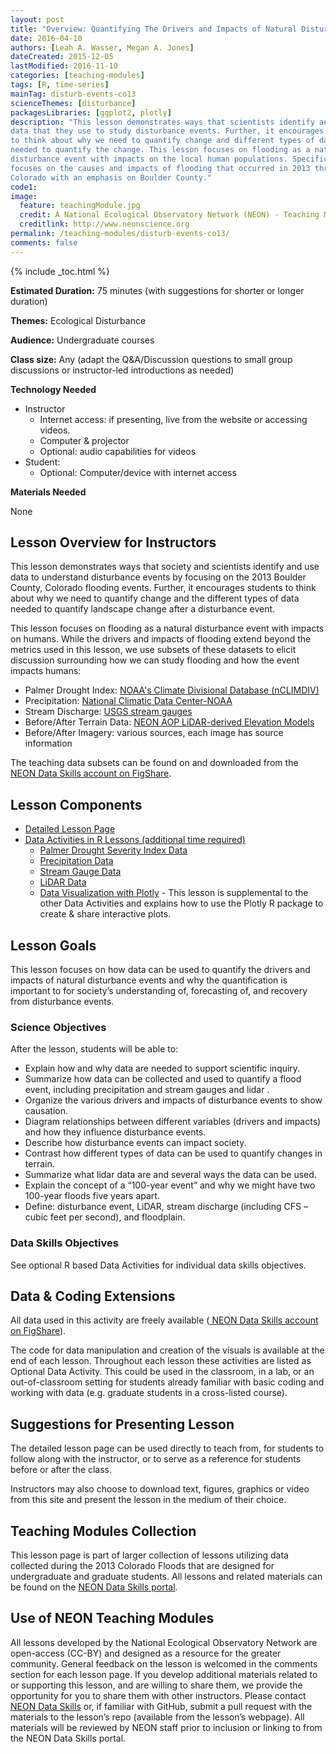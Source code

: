 ```yaml
---
layout: post
title: "Overview: Quantifying The Drivers and Impacts of Natural Disturbance Events – The 2013 Colorado Floods"
date: 2016-04-10
authors: [Leah A. Wasser, Megan A. Jones]
dateCreated: 2015-12-05
lastModified: 2016-11-10
categories: [teaching-modules]
tags: [R, time-series]
mainTag: disturb-events-co13
scienceThemes: [disturbance]
packagesLibraries: [ggplot2, plotly]
description: "This lesson demonstrates ways that scientists identify and use 
data that they use to study disturbance events. Further, it encourages students 
to think about why we need to quantify change and different types of data 
needed to quantify the change. This lesson focuses on flooding as a natural 
disturbance event with impacts on the local human populations. Specifically, it 
focuses on the causes and impacts of flooding that occurred in 2013 throughout 
Colorado with an emphasis on Boulder County." 
code1:
image:
  feature: teachingModule.jpg
  credit: A National Ecological Observatory Network (NEON) - Teaching Module
  creditlink: http://www.neonscience.org
permalink: /teaching-modules/disturb-events-co13/
comments: false
---
```


{% include _toc.html %}



**Estimated Duration:** 75 minutes (with suggestions for shorter or longer duration)

**Themes:** Ecological Disturbance

**Audience:** Undergraduate courses

**Class size:** Any (adapt the Q&A/Discussion questions to small group
discussions or instructor-led introductions as needed)

**Technology Needed**

* Instructor
    + Internet access: if presenting, live from the website or accessing videos.
    + Computer & projector
    + Optional: audio capabilities for videos
* Student:
    + Optional: Computer/device with internet access 

**Materials Needed**

None


## Lesson Overview for Instructors 
This lesson demonstrates ways that society and scientists identify and use data 
to understand disturbance events by focusing on the 2013 Boulder County, Colorado
flooding events. Further, it encourages students to think about 
why we need to quantify change and the different types of data needed to quantify 
landscape change after a disturbance event. 

This lesson focuses on flooding as a natural disturbance event with impacts on 
humans. While the drivers and impacts of flooding extend beyond the metrics used
in this lesson, we use subsets of these datasets to elicit discussion 
surrounding how we can study flooding and how the event impacts humans: 

* Palmer Drought Index: <a href="http://www7.ncdc.noaa.gov/CDO/CDODivisionalSelect.jsp" target="_blank"> NOAA's Climate Divisional Database (nCLIMDIV)</a>
* Precipitation: <a href="http://www.ncdc.noaa.gov/cdo-web/search" target="_blank"> National Climatic Data Center-NOAA </a>
* Stream Discharge: <a href="http://waterdata.usgs.gov/nwis" target="_blank"> USGS stream gauges </a>
* Before/After Terrain Data: <a href="http://www.neonscience.org/science-design/collection-methods/airborne-remote-sensing" target="_blank"> NEON AOP LiDAR-derived Elevation Models </a>
* Before/After Imagery: various sources, each image has source information 

The teaching data subsets can be found on and downloaded from the 
<a href="https://figshare.com/s/dc58120c46959d4116c3" target="_blank">
NEON Data Skills account on FigShare</a>. 


## Lesson Components

* <a href="{{ site.baseurl}}/teaching-modules/disturb-events-co13/detailed-lesson" target="_blank"> Detailed Lesson Page
* Data Activities in R Lessons (additional time required)
    + <a href="{{ site.baseurl }}/R/nCLIMDIV-Palmer-Drought-Data-R" target="_blank"> Palmer Drought Severity Index Data </a>
    +  <a href="{{ site.baseurl }}/R/COOP-precip-data-R" target="_blank">Precipitation Data</a>
    + <a href="{{ site.baseurl }}/R/USGS-Stream-Discharge-Data-R" target="_blank"> Stream Gauge Data</a> 
    + <a href="{{ site.baseurl }}/R/NEON-lidar-flood-CO13" target="_blank"> LiDAR Data</a>
    + <a href="{{ site.baseurl }}/R/Plotly" target="_blank"> Data Visualization with Plotly</a> - 
    This lesson is supplemental to the other Data Activities and explains how to use the Plotly R package to create & share interactive plots.


## Lesson Goals 
This lesson focuses on how data can be used to quantify the drivers and impacts
of natural disturbance events and why the quantification is important to for
society’s understanding of, forecasting of, and recovery from disturbance events. 

### Science Objectives
After the lesson, students will be able to: 

* Explain how and why data are needed to support scientific inquiry.
* Summarize how data can be collected and used to quantify a flood event, 
including precipitation and stream gauges and lidar .
* Organize the various drivers and impacts of disturbance events to show 
causation. 
* Diagram relationships between different variables (drivers and impacts) and 
how they influence disturbance events.
* Describe how disturbance events can impact society. 
* Contrast how different types of data can be used to quantify changes in terrain. 
* Summarize what lidar data are and several ways the data can be used.
* Explain the concept of a “100-year event” and why we might have two 100-year floods five years apart.
* Define: disturbance event, LiDAR, stream discharge (including CFS – cubic feet per second), and floodplain. 

### Data Skills Objectives
See optional R based Data Activities for individual data skills objectives.

## Data & Coding Extensions
All data used in this activity are freely available (<a href="https://figshare.com/s/dc58120c46959d4116c3" target="_blank">
NEON Data Skills account on FigShare</a>). 

The code for data manipulation and creation of the visuals is available at the 
end of each lesson. Throughout each lesson these activities are listed as 
Optional Data Activity. This could be used in the classroom, in a lab, or an 
out-of-classroom setting for students already familiar with basic coding and 
working with data (e.g. graduate students in a cross-listed course). 

## Suggestions for Presenting Lesson
The detailed lesson page can be used directly to teach from, for students to 
follow along with the instructor, or to serve as a reference for students before 
or after the class. 

Instructors may also choose to download text, figures, graphics or video from 
this site and present the lesson in the medium of their choice. 

## Teaching Modules Collection
This lesson page is part of larger collection of lessons utilizing data 
collected during the 2013 Colorado Floods that are designed for undergraduate 
and graduate students. All lessons and related materials can be found on the 
<a href="http://www.neondataskills.org/" target="_blank"> NEON Data Skills portal</a>.

## Use of NEON Teaching Modules 
All lessons developed by the National Ecological Observatory Network are 
open-access (CC-BY) and designed as a resource for the greater community. 
General feedback on the lesson is welcomed in the comments section <Link> for 
each lesson page. If you develop additional materials related to or supporting 
this lesson, and are willing to share them, we provide the opportunity for you 
to share them with other instructors. Please contact
<a href="mailto:neondataskills@BattelleEcology.org?subject=Comment%20RE%3A%20Teaching%20Module">NEON Data Skills</a> 
or, if familiar with GitHub, submit a pull request with the materials to the 
lesson’s repo (available from the lesson’s webpage). All materials will be
reviewed by NEON staff prior to inclusion or linking to from the NEON Data 
Skills portal. 
